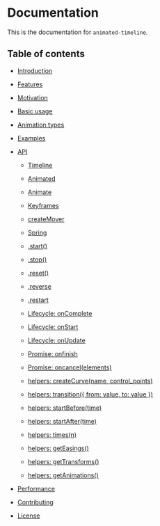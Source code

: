 # Documentation

This is the documentation for `animated-timeline`.

## Table of contents

* [Introduction](../README.md/#introduction)

* [Features](../README.md/features)

* [Motivation](../README.md/motivation)

* [Basic usage](../README.md/usage)

* [Animation types](../README.md/animation-types)

* [Examples](../examples)

* [API](./API.md)

  * [Timeline](./API.md#timeline)

  * [Animated]()

  * [Animate]()

  * [Keyframes]()

  * [createMover]()

  * [Spring]()

  * [.start()]()

  * [.stop()]()

  * [.reset()]()

  * [.reverse]()

  * [.restart]()

  * [Lifecycle: onComplete]()

  * [Lifecycle: onStart]()

  * [Lifecycle: onUpdate]()

  * [Promise: onfinish]()

  * [Promise: oncancel(elements)]()

  * [helpers: createCurve(name, control_points)]()

  * [helpers: transition({ from: value, to: value })]()

  * [helpers: startBefore(time)]()

  * [helpers: startAfter(time)]()

  * [helpers: times(n)]()

  * [helpers: getEasings()]()

  * [helpers: getTransforms()]()

  * [helpers: getAnimations()]()

* [Performance]()

* [Contributing]()

* [License]()
